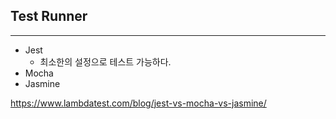 


## Test Runner
----

- Jest
	- 최소한의 설정으로 테스트 가능하다.
- Mocha
- Jasmine

https://www.lambdatest.com/blog/jest-vs-mocha-vs-jasmine/